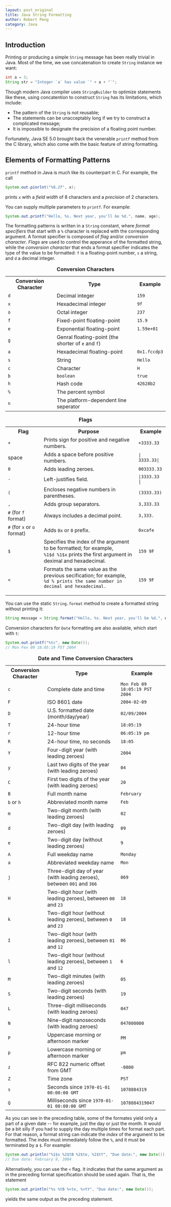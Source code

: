 ```yaml
---
layout: post_original
title: Java String Formatting
author: Robert Peng
category: Java
---
```


<script type="text/javascript" src="/js/syntaxhighlighters/shBrushJava.js"></script>

## Introduction

Printing or producing a simple `String` message has been really trivial in Java. Most of the time, we use concatenation to create `String` instance we want:

```java
int a = 3;
String str = "Integer `a` has value `" + a + "`";
```

Though modern Java compiler uses `StringBuilder` to optimize statements like these, using concatention to construct `String` has its limitations, which include:

- The pattern of the `String` is not reusable;
- The statements can be unacceptably long if we try to construct a complicated message;
- It is impossible to designate the precision of a floating point number.

Fortunately, Java SE 5.0 brought back the venerable `printf` method from the C library, which also come with the basic feature of string formatting.

## Elements of Formatting Patterns

`printf` method in Java is much like its counterpart in C. For example, the call

```java
System.out.pinrlnt("%8.2f", x);
```

prints `x` with a *field width* of 8 characters and a *precision* of 2 characters.

You can supply multiple parameters to `printf`. For example:

```java
System.out.printf("Hello, %s. Next year, you'll be %d.", name, age);
```

The formatting patterns is written in a `String` constant, where *format specifiers* that start with a `%` character is replaced with the corresponding argument.
A format specifier is composed of *flag* and/or *conversion character*. *Flags* are used to control the apperance of the formatted string, while the *conversion
character* that ends a format specifier indicates the type of the value to be formatted: `f` is a floating-point number, `s` a string, and `d` a decimal integer.

<table class="table">
	<caption><strong>Conversion Characters</strong></caption>
	<tr>
		<th>Conversion Character</th>
		<th>Type</th>
		<th>Example</th>
	</tr>
	<tr>
		<td><code>d</code></td>
		<td>Decimal integer</td>
		<td><code>159</code></td>
	</tr>
	<tr>
		<td><code>x</code></td>
		<td>Hexadecimal integer</td>
		<td><code>9f</code></td>
	</tr>
	<tr>
		<td><code>o</code></td>
		<td>Octal integer</td>
		<td><code>237</code></td>
	</tr>
	<tr>
		<td><code>f</code></td>
		<td>Fixed-point floating-point</td>
		<td><code>15.9</code></td>
	</tr>
	<tr>
		<td><code>e</code></td>
		<td>Exponential floating-point</td>
		<td><code>1.59e+01</code></td>
	</tr>
	<tr>
		<td><code>g</code></td>
		<td>Genral floating-point (the shorter of <code>e</code> and <code>f</code>)</td>
		<td></td>
	</tr>
	<tr>
		<td><code>a</code></td>
		<td>Hexadecimal floating-point</td>
		<td><code>0x1.fccdp3</code></td>
	</tr>
	<tr>
		<td><code>s</code></td>
		<td>String</td>
		<td><code>Hello</code></td>
	</tr>
	<tr>
		<td><code>c</code></td>
		<td>Character</td>
		<td><code>H</code></td>
	</tr>
	<tr>
		<td><code>b</code></td>
		<td><code>boolean</code></td>
		<td><code>true</code></td>
	</tr>
	<tr>
		<td><code>h</code></td>
		<td>Hash code</td>
		<td><code>42628b2</code></td>
	</tr>
	<tr>
		<td><code>%</code></td>
		<td>The percent symbol</td>
		<td></td>
	</tr>
	<tr>
		<td><code>n</code></td>
		<td>The platform-dependent line seperator</td>
		<td></td>
	</tr>
</table>

<table class="table">
	<caption><strong>Flags</strong></caption>
	<tr>
		<th>Flag</th>
		<th>Purpose</th>
		<th>Example</th>
	</tr>
	<tr>
		<td><code>+</code></td>
		<td>Prints sign for positive and negative numbers.</td>
		<td><code>+3333.33</code></td>
	</tr>
	<tr>
		<td>space</td>
		<td>Adds a space before positive numbers.</td>
		<td><code>| 3333.33|</code></td>
	</tr>
	<tr>
		<td><code>0</code></td>
		<td>Adds leading zeroes.</td>
		<td><code>003333.33</code></td>
	</tr>
	<tr>
		<td><code>-</code></td>
		<td>Left-justifies field.</td>
		<td><code>|3333.33 |</code></td>
	</tr>
	<tr>
		<td><code>(</code></td>
		<td>Encloses negative numbers in parentheses.</td>
		<td><code>(3333.33)</code></td>
	</tr>
	<tr>
		<td><code>,</code></td>
		<td>Adds group separators.</td>
		<td><code>3,333.33</code></td>
	</tr>
	<tr>
		<td><code>#</code> (for <code>f</code> format)</td>
		<td>Always includes a decimal point.</td>
		<td><code>3,333.</code></td>
	</tr>
	<tr>
		<td><code>#</code> (for <code>x</code> or <code>o</code> format)</td>
		<td>Adds <code>0x</code> or <code>0</code> prefix.</td>
		<td><code>0xcafe</code></td>
	</tr>
	<tr>
		<td><code>$</code></td>
		<td>
			Specifies the index of the argument to be formatted; for example,<br>
			<code>%1$d %1$x</code> prints the first argument in deximal and hexadecimal.
		</td>
		<td><code>159 9F</code></td>
	</tr>
	<tr>
		<td><code><</code></td>
		<td>
			Formats the same value as the previous secification; for example,<br>
			<code>%d %<x</code> prints the same number in decimal and hexadecimal.
		</td>
		<td><code>159 9F</code></td>
	</tr>
</table>

You can use the static `String.format` method to create a formatted string without printing it:

```java
String message = String.format("Hello, %s. Next year, you'll be %d.", name, age);
```

Conversion characters for `Date` formatting are also available, which start with `t`:

```java
System.out.printf("%tc", new Date());
// Mon Fex 09 18:05:19 PST 2004
```

<table class="table">
	<caption><strong>Date and Time Conversion Characters</strong></caption>
	<tr>
		<th>Conversion Character</th>
		<th>Type</th>
		<th>Example</th>
	</tr>
	<tr>
		<td><code>c</code></td>
		<td>Complete date and time</td>
		<td><code>Mon Feb 09 18:05:19 PST 2004</code></td>
	</tr>
	<tr>
		<td><code>F</code></td>
		<td>ISO 8601 date</td>
		<td><code>2004-02-09</code></td>
	</tr>
	<tr>
		<td><code>D</code></td>
		<td>U.S. formatted date (month/day/year)</td>
		<td><code>02/09/2004</code></td>
	</tr>
	<tr>
		<td><code>T</code></td>
		<td>24-hour time</td>
		<td><code>18:05:19</code></td>
	</tr>
	<tr>
		<td><code>r</code></td>
		<td>12-hour time</td>
		<td><code>06:05:19 pm</code></td>
	</tr>
	<tr>
		<td><code>R</code></td>
		<td>24-hour time, no seconds</td>
		<td><code>18:05</code></td>
	</tr>
	<tr>
		<td><code>Y</code></td>
		<td>Four-digit year (with leading zeroes)</td>
		<td><code>2004</code></td>
	</tr>
	<tr>
		<td><code>y</code></td>
		<td>Last two digits of the year (with leading zeroes)</td>
		<td><code>04</code></td>
	</tr>
	<tr>
		<td><code>C</code></td>
		<td>First two digits of the year (with leading zeroes)</td>
		<td><code>20</code></td>
	</tr>
	<tr>
		<td><code>B</code></td>
		<td>Full month name</td>
		<td><code>February</code></td>
	</tr>
	<tr>
		<td><code>b</code> or <code>h</code></td>
		<td>Abbreviated month name</td>
		<td><code>Feb</code></td>
	</tr>
	<tr>
		<td><code>m</code></td>
		<td>Two-digit month (with leading zeroes)</td>
		<td><code>02</code></td>
	</tr>
	<tr>
		<td><code>d</code></td>
		<td>Two-digit day (with leading zeroes)</td>
		<td><code>09</code></td>
	</tr>
	<tr>
		<td><code>e</code></td>
		<td>Two-digit day (without leading zeroes)</td>
		<td><code>9</code></td>
	</tr>
	<tr>
		<td><code>A</code></td>
		<td>Full weekday name</td>
		<td><code>Monday</code></td>
	</tr>
	<tr>
		<td><code>a</code></td>
		<td>Abbreviated weekday name</td>
		<td><code>Mon</code></td>
	</tr>
	<tr>
		<td><code>j</code></td>
		<td>Three-digit day of year (with leading zeroes), between <code>001</code> and <code>366</code></td>
		<td><code>069</code></td>
	</tr>
	<tr>
		<td><code>H</code></td>
		<td>Two-digit hour (with leading zeroes), between <code>00</code> and <code>23</code></td>
		<td><code>18</code></td>
	</tr>
	<tr>
		<td><code>k</code></td>
		<td>Two-digit hour (without leading zeroes), between <code>0</code> and <code>23</code></td>
		<td><code>18</code></td>
	</tr>
	<tr>
		<td><code>I</code></td>
		<td>Two-digit hour (with leading zeroes), between <code>01</code> and <code>12</code></td>
		<td><code>06</code></td>
	</tr>
	<tr>
		<td><code>l</code></td>
		<td>Two-digit hour (without leading zeroes), between <code>1</code> and <code>12</code></td>
		<td><code>6</code></td>
	</tr>
	<tr>
		<td><code>M</code></td>
		<td>Two-digit minutes (with leading zeroes)</td>
		<td><code>05</code></td>
	</tr>
	<tr>
		<td><code>S</code></td>
		<td>Two-digit seconds (with leading zeroes)</td>
		<td><code>19</code></td>
	</tr>
	<tr>
		<td><code>L</code></td>
		<td>Three-digit milliseconds (with leading zeroes)</td>
		<td><code>047</code></td>
	</tr>
	<tr>
		<td><code>N</code></td>
		<td>Nine-digit nanoseconds (with leading zeroes)</td>
		<td><code>047000000</code></td>
	</tr>
	<tr>
		<td><code>P</code></td>
		<td>Uppercase morning or afternoon marker</td>
		<td><code>PM</code></td>
	</tr>
	<tr>
		<td><code>p</code></td>
		<td>Lowercase morning or afternoon marker</td>
		<td><code>pm</code></td>
	</tr>
	<tr>
		<td><code>z</code></td>
		<td>RFC 822 numeric offset from GMT</td>
		<td><code>-0800</code></td>
	</tr>
	<tr>
		<td><code>Z</code></td>
		<td>Time zone</td>
		<td><code>PST</code></td>
	</tr>
	<tr>
		<td><code>s</code></td>
		<td>Seconds since <code>1970-01-01 00:00:00 GMT</code></td>
		<td><code>1078884319</code></td>
	</tr>
	<tr>
		<td><code>Q</code></td>
		<td>Milliseconds since <code>1970-01-01 00:00:00 GMT</code></td>
		<td><code>1078884319047</code></td>
	</tr>
</table>

As you can see in the preceding table, some of the formates yield only a part of a given date -- for example, just the day or just the month.
It would be a bit silly if you had to supply the day multiple times for format each part. For that reason, a format string can indicate
the *index* of the argument to be formatted. The index must immediately follow the `%`, and it must be terminated by a `$`. For example:

```java
System.out.println("%1$s %2$tB %2$te, %2$tY", "Due date:", new Date());
// Due date: February 9, 2004
```

Alternatively, you can use the `<` flag. It indicates that the same argument as in the preceding format specification should be used again.
That is, the statement

```java
System.out.println("%s %tB %<te, %<tY", "Due date:", new Date());
```

yields the same output as the preceding statement.
